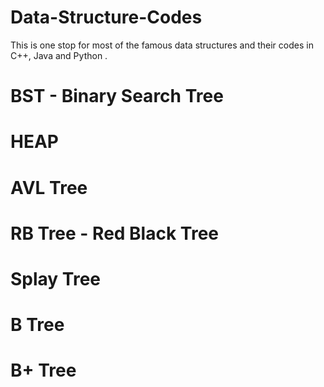 # Data-Structure-Codes
This is one stop for most of the famous data structures and their codes in C++, Java and Python .

# BST - Binary Search Tree 
# HEAP 
# AVL Tree 
# RB Tree - Red Black Tree
# Splay Tree
# B Tree
# B+ Tree
